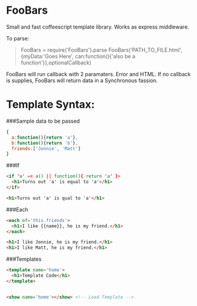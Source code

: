 FooBars
=======

Small and fast coffeescript template library.
Works as express middleware.

To parse:

> FooBars = require('FooBars').parse
> FooBars('PATH_TO_FILE.html',{myData:'Goes Here', can:function(){'also be a function'}},optionalCallback)

FooBars will run callback with 2 paramaters. Error and HTML.
If no callback is supplies, FooBars will return data in a Synchronous fassion.


Template Syntax:
==


###Sample data to be passed

```javascript
{
  a:function(){return 'a'},
  b:function(){return 'b'},
  friends:['Jonnie', 'Matt']
}
```

###If

```html
<if 'a' == a() || function(){ return 'a' }>
  <h1>Turns out 'a' is equal to 'a'</h1>
</if>
```

```html
<h1>Turns out 'a' is qual to 'a'</h1>
```


###Each

```html
<each of='this.friends'>
  <h1>I like {{name}}, he is my friend.</h1>
</each>
```

```html
<h1>I like Jonnie, he is my friend.</h1>
<h1>I like Matt, he is my friend.</h1>
```

###Templates

```html
<template name='home'>
  <h1>Template Code</h1>
</template>


<show name='home'></show> <!-- Load Template -->

```
